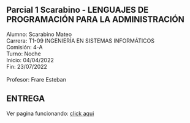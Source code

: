 <h2>Parcial 1 Scarabino - LENGUAJES DE PROGRAMACIÓN PARA LA ADMINISTRACIÓN</h2>

<p>Alumno: Scarabino Mateo<br>
Carrera: T1-09 INGENIERÍA EN SISTEMAS INFORMÁTICOS<br>
Comisión: 4-A<br>
Turno: Noche<br>
Inicio: 04/04/2022<br>
Fin: 23/07/2022<br>
<br>
Profesor: Frare Esteban
</p>

<h2>ENTREGA</h2>

Ver pagina funcionando: <a href="https://matescarabino.github.io/LPPA_Parcial_1_Scarabino/" target="_blank">click aqui</a><br>

